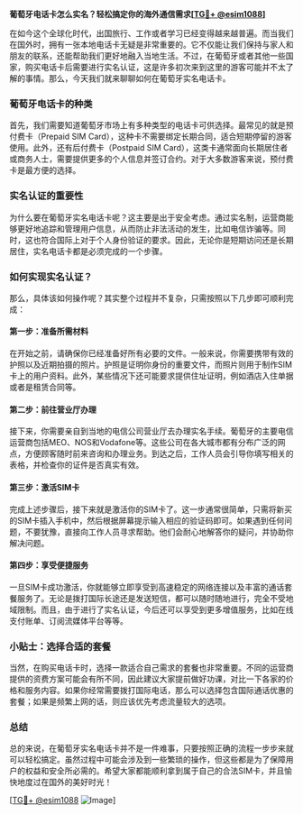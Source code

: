 **葡萄牙电话卡怎么实名？轻松搞定你的海外通信需求[[TG💪+ @esim1088](https://t.me/s/esim1088)]**

在如今这个全球化时代，出国旅行、工作或者学习已经变得越来越普遍。而当我们在国外时，拥有一张本地电话卡无疑是非常重要的。它不仅能让我们保持与家人和朋友的联系，还能帮助我们更好地融入当地生活。不过，在葡萄牙或者其他一些国家，购买电话卡后需要进行实名认证，这是许多初次来到这里的游客可能并不太了解的事情。那么，今天我们就来聊聊如何在葡萄牙实名电话卡。

### 葡萄牙电话卡的种类

首先，我们需要知道葡萄牙市场上有多种类型的电话卡可供选择。最常见的就是预付费卡（Prepaid SIM Card），这种卡不需要绑定长期合同，适合短期停留的游客使用。此外，还有后付费卡（Postpaid SIM Card），这类卡通常面向长期居住者或商务人士，需要提供更多的个人信息并签订合约。对于大多数游客来说，预付费卡是最方便的选择。

### 实名认证的重要性

为什么要在葡萄牙实名电话卡呢？这主要是出于安全考虑。通过实名制，运营商能够更好地追踪和管理用户信息，从而防止非法活动的发生，比如电信诈骗等。同时，这也符合国际上对于个人身份验证的要求。因此，无论你是短期访问还是长期居住，实名电话卡都是必须完成的一个步骤。

### 如何实现实名认证？

那么，具体该如何操作呢？其实整个过程并不复杂，只需按照以下几步即可顺利完成：

#### 第一步：准备所需材料

在开始之前，请确保你已经准备好所有必要的文件。一般来说，你需要携带有效的护照以及近期拍摄的照片。护照是证明你身份的重要文件，而照片则用于制作SIM卡上的用户资料。此外，某些情况下还可能要求提供住址证明，例如酒店入住单据或者是租赁合同等。

#### 第二步：前往营业厅办理

接下来，你需要亲自到当地的电信公司营业厅去办理实名手续。葡萄牙的主要电信运营商包括MEO、NOS和Vodafone等。这些公司在各大城市都有分布广泛的网点，方便顾客随时前来咨询和办理业务。到达之后，工作人员会引导你填写相关的表格，并检查你的证件是否真实有效。

#### 第三步：激活SIM卡

完成上述步骤后，接下来就是激活你的SIM卡了。这一步通常很简单，只需将新买的SIM卡插入手机中，然后根据屏幕提示输入相应的验证码即可。如果遇到任何问题，不要犹豫，直接向工作人员寻求帮助。他们会耐心地解答你的疑问，并协助你解决问题。

#### 第四步：享受便捷服务

一旦SIM卡成功激活，你就能够立即享受到高速稳定的网络连接以及丰富的通话套餐服务了。无论是拨打国际长途还是发送短信，都可以随时随地进行，完全不受地域限制。而且，由于进行了实名认证，今后还可以享受到更多增值服务，比如在线支付账单、订阅流媒体平台等等。

### 小贴士：选择合适的套餐

当然，在购买电话卡时，选择一款适合自己需求的套餐也非常重要。不同的运营商提供的资费方案可能会有所不同，因此建议大家提前做好功课，对比一下各家的价格和服务内容。如果你经常需要拨打国际电话，那么可以选择包含国际通话优惠的套餐；如果是频繁上网的话，则应该优先考虑流量较大的选项。

### 总结

总的来说，在葡萄牙实名电话卡并不是一件难事，只要按照正确的流程一步步来就可以轻松搞定。虽然过程中可能会涉及到一些繁琐的操作，但这些都是为了保障用户的权益和安全所必需的。希望大家都能顺利拿到属于自己的合法SIM卡，并且愉快地度过在国外的美好时光！

[[TG💪+ @esim1088](https://t.me/s/esim1088) ![Image](https://i.postimg.cc/4NQfJmqS/Snipaste-2025-05-13-00-14-12.png)]